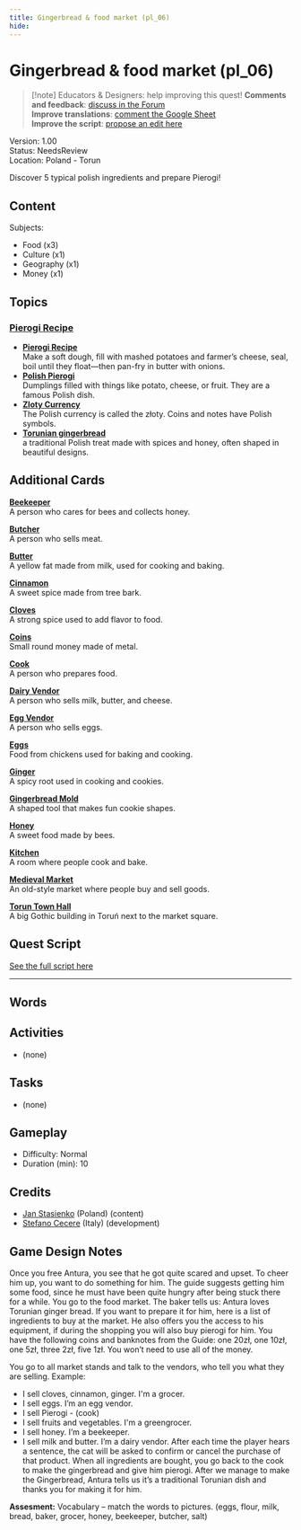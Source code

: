 ```yaml
---
title: Gingerbread & food market (pl_06)
hide:
---
```


# Gingerbread & food market (pl_06)
> [!note] Educators & Designers: help improving this quest!
> **Comments and feedback**: [discuss in the Forum](https://antura.discourse.group/t/pl-06-gingerbread-food-market/37/1)  
> **Improve translations**: [comment the Google Sheet](https://docs.google.com/spreadsheets/d/1FPFOy8CHor5ArSg57xMuPAG7WM27-ecDOiU-OmtHgjw/edit?gid=1211829352#gid=1211829352)  
> **Improve the script**: [propose an edit here](https://github.com/vgwb/Antura/blob/main/Assets/_discover/_quests/PL_06%20Torun%20Market/PL_06%20Torun%20Market%20-%20Yarn%20Script.yarn)  

Version: 1.00  
Status: NeedsReview  
Location: Poland - Torun

Discover 5 typical polish ingredients and prepare Pierogi!

## Content
Subjects: 

  - Food (x3)
  - Culture (x1)
  - Geography (x1)
  - Money (x1)

## Topics
### [Pierogi Recipe](../../topics/index.md#pierogi)

  - **[Pierogi Recipe](../../cards/index.md#pierogi_recipe)**  
    Make a soft dough, fill with mashed potatoes and farmer’s cheese, seal, boil until they float—then pan-fry in butter with onions.  
  - **[Polish Pierogi](../../cards/index.md#pierogi)**  
    Dumplings filled with things like potato, cheese, or fruit. They are a famous Polish dish.  
  - **[Zloty Currency](../../cards/index.md#currency_zloty)**  
    The Polish currency is called the złoty. Coins and notes have Polish symbols.  
  - **[Torunian gingerbread](../../cards/index.md#gingerbread)**  
    a traditional Polish treat made with spices and honey, often shaped in beautiful designs.  

## Additional Cards
**[Beekeeper](../../cards/index.md#beekeeper)**  
A person who cares for bees and collects honey.  

**[Butcher](../../cards/index.md#butcher)**  
A person who sells meat.  

**[Butter](../../cards/index.md#butter)**  
A yellow fat made from milk, used for cooking and baking.  

**[Cinnamon](../../cards/index.md#cinnamon)**  
A sweet spice made from tree bark.  

**[Cloves](../../cards/index.md#cloves)**  
A strong spice used to add flavor to food.  

**[Coins](../../cards/index.md#coins)**  
Small round money made of metal.  

**[Cook](../../cards/index.md#cook)**  
A person who prepares food.  

**[Dairy Vendor](../../cards/index.md#dairy_vendor)**  
A person who sells milk, butter, and cheese.  

**[Egg Vendor](../../cards/index.md#egg_vendor)**  
A person who sells eggs.  

**[Eggs](../../cards/index.md#eggs)**  
Food from chickens used for baking and cooking.  

**[Ginger](../../cards/index.md#ginger)**  
A spicy root used in cooking and cookies.  

**[Gingerbread Mold](../../cards/index.md#gingerbread_mold)**  
A shaped tool that makes fun cookie shapes.  

**[Honey](../../cards/index.md#honey)**  
A sweet food made by bees.  

**[Kitchen](../../cards/index.md#kitchen)**  
A room where people cook and bake.  

**[Medieval Market](../../cards/index.md#medieval_market)**  
An old-style market where people buy and sell goods.  

**[Torun Town Hall](../../cards/index.md#torun_town_hall)**  
A big Gothic building in Toruń next to the market square.  

## Quest Script

[See the full script here](./pl_06-script.md)

---

## Words
## Activities
- (none)

## Tasks
- (none)
## Gameplay
- Difficulty: Normal
- Duration (min): 10
## Credits
- [Jan Stasienko](mailto:jan.stasienko@dsw.edu.pl) (Poland) (content)
- [Stefano Cecere](https://stefanocecere.com) (Italy) (development)

## Game Design Notes

Once you free Antura, you see that he got quite scared and upset. To cheer him up, you want to do something for him. The guide suggests getting him some food, since he must have been quite hungry after being stuck there for a while. You go to the food market.
The baker tells us: Antura loves Torunian ginger bread. If you want to prepare it for him, here is a list of ingredients to buy at the market. He also offers you the access to his equipment, if during the shopping you will also buy pierogi for him. You have the following coins and banknotes from the Guide: one 20zł, one 10zł, one 5zł, three 2zł, five 1zł. You won’t need to use all of the money.

You go to all market stands and talk to the vendors, who tell you what they are selling.
Example:

- I sell cloves, cinnamon, ginger. I'm a grocer.
- I sell eggs. I’m an egg vendor.
- I sell Pierogi - (cook)
- I sell fruits and vegetables. I'm a greengrocer.
- I sell honey. I’m a beekeeper.
- I sell milk and butter. I’m a dairy vendor.
After each time the player hears a sentence, the cat will be asked to confirm or cancel the purchase of that product.
When all ingredients are bought, you go back to the cook to make the gingerbread and give him pierogi.
After we manage to make the Gingerbread, Antura tells us it’s a traditional Torunian dish and thanks you for making it for him.

**Assesment:**
Vocabulary – match the words to pictures. (eggs, flour, milk, bread, baker, grocer, honey, beekeeper, butcher, salt)

